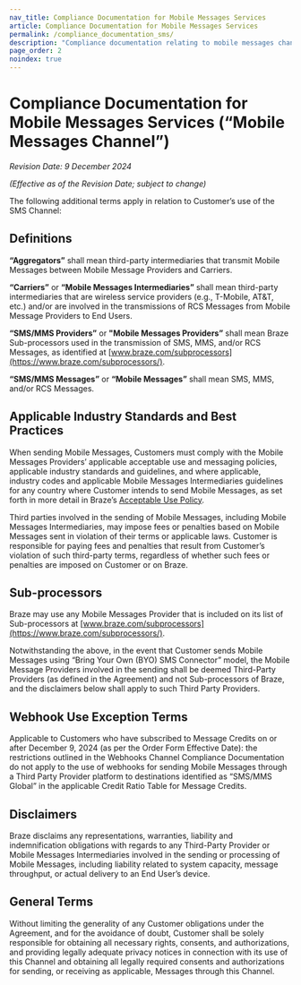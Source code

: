 ```yaml
---
nav_title: Compliance Documentation for Mobile Messages Services
article: Compliance Documentation for Mobile Messages Services
permalink: /compliance_documentation_sms/
description: "Compliance documentation relating to mobile messages channels."
page_order: 2
noindex: true
---
```


# Compliance Documentation for Mobile Messages Services (“Mobile Messages Channel”)

_Revision Date: 9 December 2024_

_(Effective as of the Revision Date; subject to change)_

The following additional terms apply in relation to Customer’s use of the SMS Channel: 

## Definitions

**“Aggregators”** shall mean third-party intermediaries that transmit Mobile Messages between Mobile Message Providers and Carriers.

**“Carriers”** or **“Mobile Messages Intermediaries”** shall mean third-party intermediaries that are wireless service providers (e.g., T-Mobile, AT&T, etc.) and/or are involved in the transmissions of RCS Messages from Mobile Message Providers to End Users.

**“SMS/MMS Providers”** or **"Mobile Messages Providers”** shall mean Braze Sub-processors used in the transmission of SMS, MMS, and/or RCS Messages, as identified at [www.braze.com/subprocessors](https://www.braze.com/subprocessors/).

**“SMS/MMS Messages”** or **“Mobile Messages”** shall mean SMS, MMS, and/or RCS Messages.

## Applicable Industry Standards and Best Practices

When sending Mobile Messages, Customers must comply with the Mobile Messages Providers’ applicable acceptable use and messaging policies, applicable industry standards and guidelines, and where applicable, industry codes and applicable Mobile Messages Intermediaries guidelines for any country where Customer intends to send Mobile Messages, as set forth in more detail in Braze’s [Acceptable Use Policy](https://www.braze.com/company/legal/aup/).

Third parties involved in the sending of Mobile Messages, including Mobile Messages Intermediaries, may impose fees or penalties based on Mobile Messages sent in violation of their terms or applicable laws. Customer is responsible for paying fees and penalties that result from Customer’s violation of such third-party terms, regardless of whether such fees or penalties are imposed on Customer or on Braze.

## Sub-processors

Braze may use any Mobile Messages Provider that is included on its list of Sub-processors at [www.braze.com/subprocessors](https://www.braze.com/subprocessors/).

Notwithstanding the above, in the event that Customer sends Mobile Messages using “Bring Your Own (BYO) SMS Connector” model,  the Mobile Message Providers involved in the sending shall be deemed Third-Party Providers (as defined in the Agreement) and not Sub-processors of Braze, and the disclaimers below shall apply to such Third Party Providers.

## Webhook Use Exception Terms

Applicable to Customers who have subscribed to Message Credits on or after December 9, 2024 (as per the Order Form Effective Date): the restrictions outlined in the Webhooks Channel Compliance Documentation do not apply to the use of webhooks for sending Mobile Messages through a Third Party Provider platform to destinations identified as “SMS/MMS Global” in the applicable Credit Ratio Table for Message Credits.

## Disclaimers

Braze disclaims any representations, warranties, liability and indemnification obligations with regards to any Third-Party Provider or Mobile Messages Intermediaries involved in the sending or processing of Mobile Messages, including liability related to system capacity, message throughput, or actual delivery to an End User’s device.

## General Terms

Without limiting the generality of any Customer obligations under the Agreement, and for the avoidance of doubt, Customer shall be solely responsible for obtaining all necessary rights, consents, and authorizations, and providing legally adequate privacy notices in connection with its use of this Channel and obtaining all legally required consents and authorizations for sending, or receiving as applicable, Messages through this Channel.